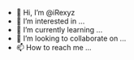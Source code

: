 - 👋 Hi, I’m @iRexyz
- 👀 I’m interested in ...
- 🌱 I’m currently learning ...
- 💞️ I’m looking to collaborate on ...
- 📫 How to reach me ...

<!---
iRexyz/iRexyz is a ✨ special ✨ repository because its `README.md` (this file) appears on your GitHub profile.
You can click the Preview link to take a look at your changes.
--->
